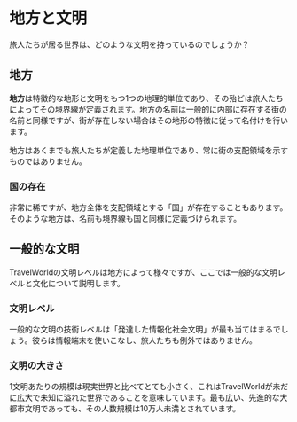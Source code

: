# 地方と文明
旅人たちが居る世界は、どのような文明を持っているのでしょうか？

## 地方
**地方**は特徴的な地形と文明をもつ1つの地理的単位であり、その殆どは旅人たちによってその境界線が定義されます。地方の名前は一般的に内部に存在する街の名前と同様ですが、街が存在しない場合はその地形の特徴に従って名付けを行います。

地方はあくまでも旅人たちが定義した地理単位であり、常に街の支配領域を示すものではありません。

### 国の存在
非常に稀ですが、地方全体を支配領域とする「国」が存在することもあります。そのような地方は、名前も境界線も国と同様に定義づけられます。

## 一般的な文明
TravelWorldの文明レベルは地方によって様々ですが、ここでは一般的な文明レベルと文化について説明します。

### 文明レベル
一般的な文明の技術レベルは「発達した情報化社会文明」が最も当てはまるでしょう。彼らは情報端末を使いこなし、旅人たちも例外ではありません。

### 文明の大きさ
1文明あたりの規模は現実世界と比べてとても小さく、これはTravelWorldが未だに広大で未知に溢れた世界であることを意味しています。最も広い、先進的な大都市文明であっても、その人数規模は10万人未満とされています。
